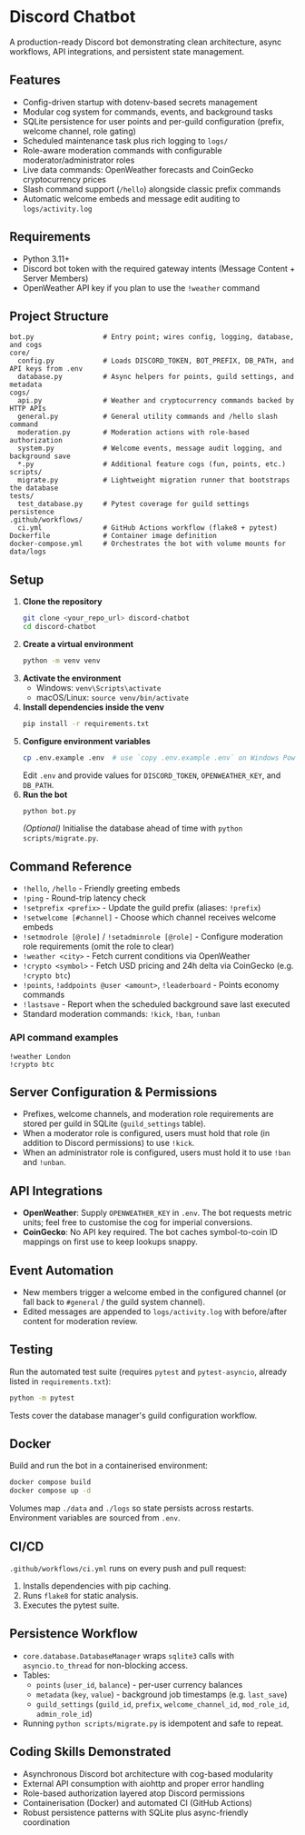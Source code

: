 # Discord Chatbot

A production-ready Discord bot demonstrating clean architecture, async workflows, API integrations, and persistent state management.

## Features
- Config-driven startup with dotenv-based secrets management
- Modular cog system for commands, events, and background tasks
- SQLite persistence for user points and per-guild configuration (prefix, welcome channel, role gating)
- Scheduled maintenance task plus rich logging to `logs/`
- Role-aware moderation commands with configurable moderator/administrator roles
- Live data commands: OpenWeather forecasts and CoinGecko cryptocurrency prices
- Slash command support (`/hello`) alongside classic prefix commands
- Automatic welcome embeds and message edit auditing to `logs/activity.log`

## Requirements
- Python 3.11+
- Discord bot token with the required gateway intents (Message Content + Server Members)
- OpenWeather API key if you plan to use the `!weather` command

## Project Structure
```
bot.py                 # Entry point; wires config, logging, database, and cogs
core/
  config.py            # Loads DISCORD_TOKEN, BOT_PREFIX, DB_PATH, and API keys from .env
  database.py          # Async helpers for points, guild settings, and metadata
cogs/
  api.py               # Weather and cryptocurrency commands backed by HTTP APIs
  general.py           # General utility commands and /hello slash command
  moderation.py        # Moderation actions with role-based authorization
  system.py            # Welcome events, message audit logging, and background save
  *.py                 # Additional feature cogs (fun, points, etc.)
scripts/
  migrate.py           # Lightweight migration runner that bootstraps the database
tests/
  test_database.py     # Pytest coverage for guild settings persistence
.github/workflows/
  ci.yml               # GitHub Actions workflow (flake8 + pytest)
Dockerfile             # Container image definition
docker-compose.yml     # Orchestrates the bot with volume mounts for data/logs
```

## Setup
1. **Clone the repository**
   ```bash
   git clone <your_repo_url> discord-chatbot
   cd discord-chatbot
   ```
2. **Create a virtual environment**
   ```bash
   python -m venv venv
   ```
3. **Activate the environment**
   - Windows: `venv\Scripts\activate`
   - macOS/Linux: `source venv/bin/activate`
4. **Install dependencies inside the venv**
   ```bash
   pip install -r requirements.txt
   ```
5. **Configure environment variables**
   ```bash
   cp .env.example .env  # use `copy .env.example .env` on Windows PowerShell
   ```
   Edit `.env` and provide values for `DISCORD_TOKEN`, `OPENWEATHER_KEY`, and `DB_PATH`.
6. **Run the bot**
   ```bash
   python bot.py
   ```
   *(Optional)* Initialise the database ahead of time with `python scripts/migrate.py`.

## Command Reference
- `!hello`, `/hello` - Friendly greeting embeds
- `!ping` - Round-trip latency check
- `!setprefix <prefix>` - Update the guild prefix (aliases: `!prefix`)
- `!setwelcome [#channel]` - Choose which channel receives welcome embeds
- `!setmodrole [@role]` / `!setadminrole [@role]` - Configure moderation role requirements (omit the role to clear)
- `!weather <city>` - Fetch current conditions via OpenWeather
- `!crypto <symbol>` - Fetch USD pricing and 24h delta via CoinGecko (e.g. `!crypto btc`)
- `!points`, `!addpoints @user <amount>`, `!leaderboard` - Points economy commands
- `!lastsave` - Report when the scheduled background save last executed
- Standard moderation commands: `!kick`, `!ban`, `!unban`

### API command examples
```text
!weather London
!crypto btc
```

## Server Configuration & Permissions
- Prefixes, welcome channels, and moderation role requirements are stored per guild in SQLite (`guild_settings` table).
- When a moderator role is configured, users must hold that role (in addition to Discord permissions) to use `!kick`.
- When an administrator role is configured, users must hold it to use `!ban` and `!unban`.

## API Integrations
- **OpenWeather**: Supply `OPENWEATHER_KEY` in `.env`. The bot requests metric units; feel free to customise the cog for imperial conversions.
- **CoinGecko**: No API key required. The bot caches symbol-to-coin ID mappings on first use to keep lookups snappy.

## Event Automation
- New members trigger a welcome embed in the configured channel (or fall back to `#general` / the guild system channel).
- Edited messages are appended to `logs/activity.log` with before/after content for moderation review.

## Testing
Run the automated test suite (requires `pytest` and `pytest-asyncio`, already listed in `requirements.txt`):
```bash
python -m pytest
```
Tests cover the database manager's guild configuration workflow.

## Docker
Build and run the bot in a containerised environment:
```bash
docker compose build
docker compose up -d
```
Volumes map `./data` and `./logs` so state persists across restarts. Environment variables are sourced from `.env`.

## CI/CD
`.github/workflows/ci.yml` runs on every push and pull request:
1. Installs dependencies with pip caching.
2. Runs `flake8` for static analysis.
3. Executes the pytest suite.

## Persistence Workflow
- `core.database.DatabaseManager` wraps `sqlite3` calls with `asyncio.to_thread` for non-blocking access.
- Tables:
  - `points` (`user_id`, `balance`) - per-user currency balances
  - `metadata` (`key`, `value`) - background job timestamps (e.g. `last_save`)
  - `guild_settings` (`guild_id`, `prefix`, `welcome_channel_id`, `mod_role_id`, `admin_role_id`)
- Running `python scripts/migrate.py` is idempotent and safe to repeat.

## Coding Skills Demonstrated
- Asynchronous Discord bot architecture with cog-based modularity
- External API consumption with aiohttp and proper error handling
- Role-based authorization layered atop Discord permissions
- Containerisation (Docker) and automated CI (GitHub Actions)
- Robust persistence patterns with SQLite plus async-friendly coordination
